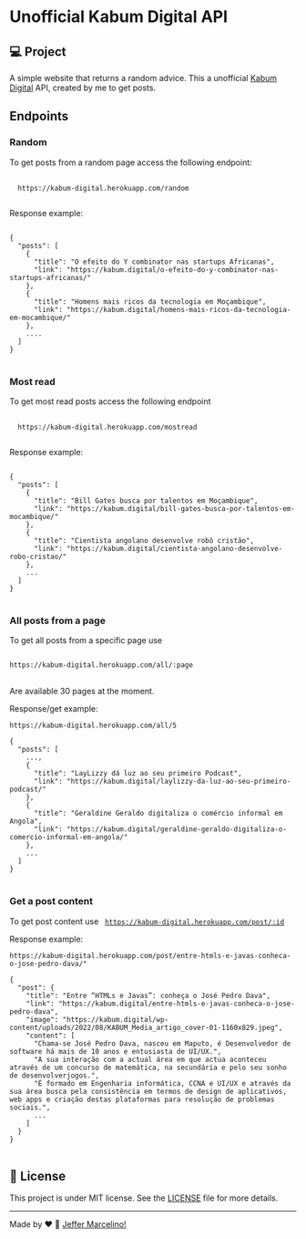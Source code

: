 # Unofficial Kabum Digital API

## 💻 Project

A simple website that returns a random advice.
This a unofficial <a href="https://kabum.digital/" target="_blank">Kabum Digital</a> API, created by me to get posts.

## Endpoints

### Random

To get posts from a random page access the following endpoint:
<pre>
  <code>
  https://kabum-digital.herokuapp.com/random
  </code>
</pre>


Response example:
<pre>
<code>
{
  "posts": [
    {
      "title": "O efeito do Y combinator nas startups Africanas",
      "link": "https://kabum.digital/o-efeito-do-y-combinator-nas-startups-africanas/"
    },
    {
      "title": "Homens mais ricos da tecnologia em Moçambique",
      "link": "https://kabum.digital/homens-mais-ricos-da-tecnologia-em-mocambique/"
    },
    ....
  ]
}
</code>
</pre>



### Most read

To get most read posts access the following endpoint
<pre>
  <code>
  https://kabum-digital.herokuapp.com/mostread
  </code>
</pre>


Response example:
<pre>
<code>
{
  "posts": [
    {
      "title": "Bill Gates busca por talentos em Moçambique",
      "link": "https://kabum.digital/bill-gates-busca-por-talentos-em-mocambique/"
    },
    {
      "title": "Cientista angolano desenvolve robô cristão",
      "link": "https://kabum.digital/cientista-angolano-desenvolve-robo-cristao/"
    },
    ...
  ]
}
</code>
</pre>



### All posts from a page

To get all posts from a specific page use
<pre>
<code>
https://kabum-digital.herokuapp.com/all/:page
</code>
</pre>
Are available 30 pages at the moment.

Response/get example:
<pre>
<code>https://kabum-digital.herokuapp.com/all/5</code>
<code>
{
  "posts": [
    ...,
    {
      "title": "LayLizzy dá luz ao seu primeiro Podcast",
      "link": "https://kabum.digital/laylizzy-da-luz-ao-seu-primeiro-podcast/"
    },
    {
      "title": "Geraldine Geraldo digitaliza o comércio informal em Angola",
      "link": "https://kabum.digital/geraldine-geraldo-digitaliza-o-comercio-informal-em-angola/"
    },
    ...
  ]
}
</code>
</pre>



### Get a post content

To get post content use
<code>
https://kabum-digital.herokuapp.com/post/:id
</code>

Response example:
<pre>
<code>https://kabum-digital.herokuapp.com/post/entre-htmls-e-javas-conheca-o-jose-pedro-dava/"</code>
<code>
{
  "post": {
    "title": "Entre “HTMLs e Javas”: conheça o José Pedro Dava",
    "link": "https://kabum.digital/entre-htmls-e-javas-conheca-o-jose-pedro-dava",
    "image": "https://kabum.digital/wp-content/uploads/2022/08/KABUM_Media_artigo_cover-01-1160x829.jpeg",
    "content": [
      "Chama-se José Pedro Dava, nasceu em Maputo, é Desenvolvedor de software há mais de 10 anos e entusiasta de UI/UX.",
      "A sua interação com a actual área em que actua aconteceu através de um concurso de matemática, na secundária e pelo seu sonho de desenvolverjogos.",
      "É formado em Engenharia informática, CCNA e UI/UX e através da sua área busca pela consistência em termos de design de aplicativos, web apps e criação destas plataformas para resolução de problemas sociais.",
      ...
    ]
  }
}
</code>
</pre>

## 📝 License

This project is under MIT license. See the [LICENSE](./LICENSE) file for more details.

---

Made by ♥ :wave: [Jeffer Marcelino!](https://github.com/JefferMarcelino/)
